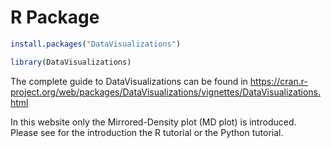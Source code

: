 # R Package

```r
install.packages("DataVisualizations")

library(DataVisualizations)
```
The complete guide to DataVisualizations can be found in 
https://cran.r-project.org/web/packages/DataVisualizations/vignettes/DataVisualizations.html

In this website only the Mirrored-Density plot (MD plot) is introduced. Please see for the introduction the R tutorial or the Python tutorial.
